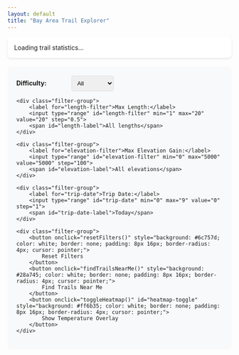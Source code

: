 ```yaml
---
layout: default
title: "Bay Area Trail Explorer"
---
```


<style>
#map {
    height: 80vh;
    width: 100%;
    margin-bottom: 20px;
}

.filters {
    background: #f8f9fa;
    padding: 20px;
    border-radius: 8px;
    margin-bottom: 20px;
}

.filter-group {
    margin-bottom: 15px;
}

.filter-group label {
    display: inline-block;
    width: 120px;
    font-weight: bold;
}

.filter-group select, .filter-group input {
    padding: 8px;
    border: 1px solid #ddd;
    border-radius: 4px;
    margin-right: 10px;
}

.filter-group input[type="range"] {
    width: 200px;
    margin-right: 10px;
}

#trip-date-label, #length-label, #elevation-label {
    font-weight: bold;
    color: #2c5530;
    min-width: 120px;
    display: inline-block;
}


.trail-info {
    background: white;
    padding: 10px;
    max-width: 300px;
    font-size: 14px;
}

.trail-name {
    font-weight: bold;
    color: #2c5530;
    margin-bottom: 5px;
}

.trail-rating {
    color: #ff6b35;
    font-weight: bold;
}

.trail-details {
    margin: 5px 0;
    color: #666;
}

.trail-features {
    margin-top: 8px;
}

.feature-tag {
    background: #e8f5e8;
    padding: 2px 6px;
    border-radius: 3px;
    font-size: 11px;
    margin-right: 4px;
    margin-bottom: 2px;
    display: inline-block;
}

.loading {
    text-align: center;
    padding: 20px;
    color: #666;
}

.stats {
    background: #fff;
    padding: 15px;
    border-radius: 8px;
    margin-bottom: 20px;
    box-shadow: 0 2px 4px rgba(0,0,0,0.1);
}

.weather-info {
    margin-top: 10px;
    padding: 8px;
    background: #e3f2fd;
    border-radius: 4px;
    font-size: 12px;
}
</style>

<div class="stats">
    <div id="trail-stats">Loading trail statistics...</div>
</div>

<div class="filters">
    <div class="filter-group">
        <label for="difficulty-filter">Difficulty:</label>
        <select id="difficulty-filter">
            <option value="">All</option>
            <option value="Easy">Easy</option>
            <option value="Moderate">Moderate</option>
            <option value="Hard">Hard</option>
        </select>
    </div>
    
    <div class="filter-group">
        <label for="length-filter">Max Length:</label>
        <input type="range" id="length-filter" min="1" max="20" value="20" step="0.5">
        <span id="length-label">All lengths</span>
    </div>
    
    <div class="filter-group">
        <label for="elevation-filter">Max Elevation Gain:</label>
        <input type="range" id="elevation-filter" min="0" max="5000" value="5000" step="100">
        <span id="elevation-label">All elevations</span>
    </div>
    
    <div class="filter-group">
        <label for="trip-date">Trip Date:</label>
        <input type="range" id="trip-date" min="0" max="9" value="0" step="1">
        <span id="trip-date-label">Today</span>
    </div>
    
    <div class="filter-group">
        <button onclick="resetFilters()" style="background: #6c757d; color: white; border: none; padding: 8px 16px; border-radius: 4px; cursor: pointer;">
            Reset Filters
        </button>
        <button onclick="findTrailsNearMe()" style="background: #28a745; color: white; border: none; padding: 8px 16px; border-radius: 4px; cursor: pointer;">
            Find Trails Near Me
        </button>
        <button onclick="toggleHeatmap()" id="heatmap-toggle" style="background: #ff6b35; color: white; border: none; padding: 8px 16px; border-radius: 4px; cursor: pointer;">
            Show Temperature Overlay
        </button>
    </div>
</div>

<div id="map"></div>

<div class="loading" id="loading">
    Loading trail data and initializing map...
</div>

<script>
// Google API Configuration (injected by Jekyll)
const GOOGLE_API_CONFIG = {
    mapsApiKey: '{{ site.google_api.maps_key }}',
    weatherApiKey: '{{ site.google_api.weather_key }}',
    weatherApiBaseUrl: 'https://weather.googleapis.com/v1/forecast/days:lookup'
};

// Centralized weather API fetching function
async function fetchWeatherForecast(latitude, longitude, days = 10) {
    const url = `${GOOGLE_API_CONFIG.weatherApiBaseUrl}?key=${GOOGLE_API_CONFIG.weatherApiKey}&location.latitude=${latitude}&location.longitude=${longitude}&days=${days}&pageSize=${days}`;
    
    try {
        const response = await fetch(url);
        if (response.ok) {
            return await response.json();
        } else {
            console.log('Weather API error:', response.status, response.statusText);
            return null;
        }
    } catch (error) {
        console.error('Weather API error:', error);
        return null;
    }
}

let map;
let markerCluster;
let trails = [];
let filteredTrails = [];
let markers = [];
let trailLabels = [];
let weatherCache = {};
let temperatureOverlay = null;
let temperatureCircles = [];

// Initialize map when Google Maps loads
function initMap() {
    // Center on Bay Area
    const bayAreaCenter = { lat: 37.4419, lng: -122.1430 };
    
    map = new google.maps.Map(document.getElementById('map'), {
        zoom: 10,
        center: bayAreaCenter,
        mapTypeId: 'terrain',
        mapId: '{{ site.google_api.maps_id }}' // Required for AdvancedMarkerElement
    });
    
    // Initialize MarkerClusterer
    markerCluster = new markerClusterer.MarkerClusterer({
        map: map,
        markers: []
    });
    
    // Add listeners to update trail labels when map changes
    map.addListener('zoom_changed', () => {
        updateTrailLabelsVisibility();
    });
    
    map.addListener('bounds_changed', () => {
        // Debounce bounds changes to avoid excessive updates during panning
        clearTimeout(window.boundsUpdateTimeout);
        window.boundsUpdateTimeout = setTimeout(() => {
            updateTrailLabelsVisibility();
        }, 300);
    });
    
    // Load trail data
    loadTrailData();
    
    // Hide loading indicator
    document.getElementById('loading').style.display = 'none';
}

// Make initMap available globally for Google Maps callback
window.initMap = initMap;

async function loadTrailData() {
    try {
        const response = await fetch('/trails/bay_area_trails.json');
        trails = await response.json();
        filteredTrails = trails;
        
        updateTrailStats();
        createMarkers();
        
        // Add event listeners for filters
        document.getElementById('difficulty-filter').addEventListener('change', applyFilters);
        document.getElementById('length-filter').addEventListener('input', function() {
            updateLengthLabel();
            applyFilters();
        });
        document.getElementById('elevation-filter').addEventListener('input', function() {
            updateElevationLabel();
            applyFilters();
        });
        document.getElementById('trip-date').addEventListener('input', function() {
            updateTripDateLabel();
            applyFilters();
            updateAllWeatherDisplays();
            refreshTemperatureOverlay();
        });
        
        // Set default to upcoming Saturday and update labels
        document.getElementById('trip-date').value = getUpcomingSaturday();
        updateTripDateLabel();
        updateLengthLabel();
        updateElevationLabel();
        
        // Turn on temperature overlay by default
        setTimeout(() => {
            toggleHeatmap();
        }, 1000);
        
    } catch (error) {
        console.error('Error loading trail data:', error);
        document.getElementById('trail-stats').innerHTML = 'Error loading trail data.';
    }
}

function updateTrailStats() {
    const stats = {
        total: filteredTrails.length,
        avgRating: filteredTrails.reduce((sum, t) => sum + t.stars, 0) / filteredTrails.length,
        difficulties: {}
    };
    
    filteredTrails.forEach(trail => {
        stats.difficulties[trail.difficulty] = (stats.difficulties[trail.difficulty] || 0) + 1;
    });
    
    const statsHtml = `
        <strong>${stats.total}</strong> trails shown | 
        Avg rating: <strong>${stats.avgRating.toFixed(1)}★</strong> | 
        Easy: ${stats.difficulties.Easy || 0} | 
        Moderate: ${stats.difficulties.Moderate || 0} | 
        Hard: ${stats.difficulties.Hard || 0}
    `;
    
    document.getElementById('trail-stats').innerHTML = statsHtml;
}

function createMarkers() {
    // Clear existing markers and labels
    markers.forEach(marker => marker.setMap(null));
    trailLabels.forEach(label => label.setMap(null));
    markers = [];
    trailLabels = [];
    
    filteredTrails.forEach(trail => {
        // Create marker element with custom styling
        const markerElement = document.createElement('div');
        markerElement.innerHTML = createMarkerHTML(trail.difficulty);
        
        const marker = new google.maps.marker.AdvancedMarkerElement({
            position: { lat: trail.latitude, lng: trail.longitude },
            content: markerElement,
            title: trail.name
        });
        
        // Create text label element
        const labelElement = document.createElement('div');
        labelElement.innerHTML = `
            <div style="
                background: rgba(255, 255, 255, 0.9);
                padding: 4px 8px;
                border-radius: 4px;
                border: 1px solid #ddd;
                font-size: 11px;
                font-weight: bold;
                font-family: Arial, sans-serif;
                color: #2c5530;
                box-shadow: 0 2px 4px rgba(0,0,0,0.2);
                white-space: nowrap;
                text-align: center;
            ">
                ${trail.name}<br>
                <span style="color: ${getDifficultyColor(trail.difficulty)}; font-size: 10px;">
                    ${trail.difficulty || ''}
                </span>
            </div>
        `;
        
        const label = new google.maps.marker.AdvancedMarkerElement({
            position: { lat: trail.latitude, lng: trail.longitude },
            content: labelElement,
            map: null // Will be set based on zoom level and density
        });
        
        const infoWindow = new google.maps.InfoWindow({
            content: createInfoWindowContent(trail)
        });
        
        marker.addListener('click', () => {
            infoWindow.open(map, marker);
            loadWeatherForTrail(trail, marker);
        });
        
        // Make label clickable too
        label.addListener('click', () => {
            infoWindow.open(map, marker);
            loadWeatherForTrail(trail, marker);
        });
        
        markers.push(marker);
        trailLabels.push(label);
    });
    
    // Update cluster
    markerCluster.clearMarkers();
    markerCluster.addMarkers(markers);
    
    // Update label visibility based on current zoom
    updateTrailLabelsVisibility();
}

function createMarkerHTML(difficulty) {
    const color = getDifficultyColor(difficulty);
    
    return `
        <div style="
            width: 16px;
            height: 16px;
            background-color: ${color};
            border: 2px solid white;
            border-radius: 50%;
            box-shadow: 0 2px 4px rgba(0,0,0,0.3);
        "></div>
    `;
}

function getDifficultyColor(difficulty) {
    const colors = {
        'Easy': '#28a745',      // Green
        'Moderate': '#ffc107',  // Yellow  
        'Hard': '#dc3545'       // Red
    };
    
    return colors[difficulty] || '#6c757d';
}

function createInfoWindowContent(trail) {
    const features = (trail.features || []).slice(0, 4).map(f => 
        `<span class="feature-tag">${f}</span>`
    ).join('');
    
    const keywords = (trail.review_keywords || []).slice(0, 3).join(', ');
    
    return `
        <div class="trail-info">
            <div class="trail-name">${trail.name}</div>
            <div class="trail-rating">${trail.stars}★ | ${trail.difficulty}</div>
            <div class="trail-details">
                ${trail.length ? `Length: ${trail.length}` : ''} 
                ${trail.duration ? `| Duration: ${trail.duration}` : ''}
            </div>
            <div class="trail-details">
                ${trail.elevation_gain ? `Elevation: ${trail.elevation_gain}` : ''}
                ${trail.dog_friendly ? ' | 🐕 Dog Friendly' : ''}
            </div>
            ${keywords ? `<div class="trail-details"><em>${keywords}</em></div>` : ''}
            <div class="trail-features">${features}</div>
            <div class="weather-info" id="weather-${trail.latitude}-${trail.longitude}">
                Loading weather...
            </div>
            ${trail.alltrails_url ? `
                <div style="margin-top: 8px;">
                    <a href="${trail.alltrails_url}" target="_blank" style="color: #28a745; font-weight: bold;">
                        View on AllTrails →
                    </a>
                </div>
            ` : ''}
        </div>
    `;
}

async function loadWeatherForTrail(trail, marker) {
    const key = `${trail.latitude},${trail.longitude}`;
    const tripDate = parseInt(document.getElementById('trip-date').value);
    const cacheKey = `${key}-${tripDate}`;
    
    if (weatherCache[cacheKey]) {
        updateWeatherDisplay(trail, weatherCache[cacheKey], tripDate);
        return;
    }
    
    const forecast = await fetchWeatherForecast(trail.latitude, trail.longitude);
    if (forecast) {
        console.log('Weather API response:', forecast); // Debug log
        weatherCache[cacheKey] = forecast;
    }
    updateWeatherDisplay(trail, forecast, tripDate);
}

function updateWeatherDisplay(trail, forecast, tripDate) {
    const weatherDiv = document.getElementById(`weather-${trail.latitude}-${trail.longitude}`);
    
    if (!weatherDiv) return;
    
    
    if (forecast && forecast.forecastDays && forecast.forecastDays[tripDate]) {
        const dayForecast = forecast.forecastDays[tripDate];
        const temp = Math.round(dayForecast.maxTemperature?.degrees || 0);
        const condition = dayForecast.daytimeForecast?.weatherCondition?.description?.text || 'Unknown';
        const precipChance = dayForecast.daytimeForecast?.precipitation?.probability?.percent || 0;
        
        const dateText = tripDate === 0 ? 'Today' : tripDate === 1 ? 'Tomorrow' : `In ${tripDate} days`;
        weatherDiv.innerHTML = `🌡️ ${dateText}: ${temp}°C, ${condition} ${precipChance > 30 ? `(${precipChance}% rain)` : ''}`;
    } else {
        const dateText = tripDate === 0 ? 'Today' : tripDate === 1 ? 'Tomorrow' : `In ${tripDate} days`;
        weatherDiv.innerHTML = `🌡️ ${dateText}: Weather data unavailable (day ${tripDate}/${forecast?.forecastDays?.length || 0})`;
    }
}

function applyFilters() {
    const difficulty = document.getElementById('difficulty-filter').value;
    const maxLength = parseFloat(document.getElementById('length-filter').value);
    const maxElevation = parseFloat(document.getElementById('elevation-filter').value);
    
    filteredTrails = trails.filter(trail => {
        // Difficulty filter
        if (difficulty && trail.difficulty !== difficulty) return false;
        
        // Length filter
        if (maxLength < 20) {
            const trailLength = parseFloat(trail.length?.replace(/[^\d.]/g, '') || '999');
            if (trailLength > maxLength) return false;
        }
        
        // Elevation filter
        if (maxElevation < 5000) {
            const trailElevation = parseFloat(trail.elevation_gain?.replace(/[^\d.]/g, '') || '0');
            if (trailElevation > maxElevation) return false;
        }
        
        return true;
    });
    
    updateTrailStats();
    createMarkers();
}

function resetFilters() {
    document.getElementById('difficulty-filter').value = '';
    document.getElementById('length-filter').value = '20';
    document.getElementById('elevation-filter').value = '5000';
    document.getElementById('trip-date').value = getUpcomingSaturday();
    updateTripDateLabel();
    updateLengthLabel();
    updateElevationLabel();
    
    filteredTrails = trails;
    updateTrailStats();
    createMarkers();
}

function findTrailsNearMe() {
    if (navigator.geolocation) {
        navigator.geolocation.getCurrentPosition((position) => {
            const userLocation = {
                lat: position.coords.latitude,
                lng: position.coords.longitude
            };
            
            map.setCenter(userLocation);
            map.setZoom(12);
            
            // Add user location marker
            const userMarkerElement = document.createElement('div');
            userMarkerElement.innerHTML = `
                <div style="
                    width: 20px;
                    height: 20px;
                    background-color: #4285f4;
                    border: 3px solid white;
                    border-radius: 50%;
                    box-shadow: 0 2px 6px rgba(0,0,0,0.4);
                "></div>
            `;
            
            new google.maps.marker.AdvancedMarkerElement({
                position: userLocation,
                map: map,
                content: userMarkerElement,
                title: 'Your Location'
            });
        });
    } else {
        alert('Geolocation is not supported by this browser.');
    }
}

// URL parameter handling for filters
function updateURLParams() {
    const params = new URLSearchParams();
    
    const difficulty = document.getElementById('difficulty-filter').value;
    const maxLength = document.getElementById('length-filter').value;
    const features = document.getElementById('features-filter').value;
    const tripDate = document.getElementById('trip-date').value;
    
    if (difficulty) params.set('difficulty', difficulty);
    if (maxLength) params.set('maxLength', maxLength);
    if (features) params.set('features', features);
    if (tripDate !== '0') params.set('tripDate', tripDate);
    
    const newUrl = window.location.pathname + (params.toString() ? '?' + params.toString() : '');
    window.history.pushState({}, '', newUrl);
}

function loadURLParams() {
    const params = new URLSearchParams(window.location.search);
    
    if (params.get('difficulty')) document.getElementById('difficulty-filter').value = params.get('difficulty');
    if (params.get('maxLength')) document.getElementById('length-filter').value = params.get('maxLength');
    if (params.get('features')) document.getElementById('features-filter').value = params.get('features');
    if (params.get('tripDate')) document.getElementById('trip-date').value = params.get('tripDate');
}

// Helper functions for date slider
function getUpcomingSaturday() {
    const today = new Date();
    const dayOfWeek = today.getDay(); // 0 = Sunday, 6 = Saturday
    
    if (dayOfWeek === 6) {
        // Today is Saturday
        return 0;
    } else if (dayOfWeek === 0) {
        // Today is Sunday, Saturday is 6 days away
        return 6;
    } else {
        // Monday-Friday, Saturday is (6 - dayOfWeek) days away
        return 6 - dayOfWeek;
    }
}

function updateTripDateLabel() {
    const slider = document.getElementById('trip-date');
    const label = document.getElementById('trip-date-label');
    const value = parseInt(slider.value);
    
    const today = new Date();
    const targetDate = new Date(today);
    targetDate.setDate(today.getDate() + value);
    
    const dayNames = ['Sunday', 'Monday', 'Tuesday', 'Wednesday', 'Thursday', 'Friday', 'Saturday'];
    const monthNames = ['Jan', 'Feb', 'Mar', 'Apr', 'May', 'Jun', 'Jul', 'Aug', 'Sep', 'Oct', 'Nov', 'Dec'];
    
    const dayName = dayNames[targetDate.getDay()];
    const month = monthNames[targetDate.getMonth()];
    const day = targetDate.getDate();
    
    if (value === 0) {
        label.textContent = 'Today';
    } else if (value === 1) {
        label.textContent = 'Tomorrow';
    } else {
        label.textContent = `${dayName}, ${month} ${day}`;
    }
}

function updateLengthLabel() {
    const slider = document.getElementById('length-filter');
    const label = document.getElementById('length-label');
    const value = parseFloat(slider.value);
    
    if (value >= 20) {
        label.textContent = 'All lengths';
    } else {
        label.textContent = `≤ ${value} miles`;
    }
}

function updateElevationLabel() {
    const slider = document.getElementById('elevation-filter');
    const label = document.getElementById('elevation-label');
    const value = parseFloat(slider.value);
    
    if (value >= 5000) {
        label.textContent = 'All elevations';
    } else {
        label.textContent = `≤ ${value} ft`;
    }
}

function updateTrailLabelsVisibility() {
    const zoom = map.getZoom();
    const shouldShowLabels = zoom >= 12;
    
    if (!shouldShowLabels) {
        // Hide all labels when zoomed out
        trailLabels.forEach(label => label.setMap(null));
        return;
    }
    
    // Get current map bounds
    const bounds = map.getBounds();
    if (!bounds) return;
    
    // Filter trails that are visible in current bounds
    const visibleTrails = filteredTrails.filter((trail, index) => {
        const position = new google.maps.LatLng(trail.latitude, trail.longitude);
        return bounds.contains(position);
    });
    
    // Calculate density-based visibility
    const visibleLabelsIndices = calculateOptimalLabelVisibility(visibleTrails, zoom);
    
    // Show/hide labels based on density calculation
    trailLabels.forEach((label, index) => {
        const trail = filteredTrails[index];
        const isVisible = visibleLabelsIndices.has(index) && 
                         bounds.contains(new google.maps.LatLng(trail.latitude, trail.longitude));
        
        if (isVisible) {
            label.setMap(map);
        } else {
            label.setMap(null);
        }
    });
}

function calculateOptimalLabelVisibility(visibleTrails, zoom) {
    const visibleIndices = new Set();
    
    // Calculate minimum distance between labels based on zoom level
    const minDistance = getMinimumLabelDistance(zoom);
    
    // Sort trails by rating to prioritize better trails
    const sortedTrails = visibleTrails
        .map((trail, originalIndex) => ({
            trail,
            originalIndex: filteredTrails.indexOf(trail),
            rating: trail.stars || 0
        }))
        .sort((a, b) => b.rating - a.rating);
    
    // Greedy algorithm to select non-overlapping labels
    const selectedPositions = [];
    
    for (const trailInfo of sortedTrails) {
        const { trail, originalIndex } = trailInfo;
        const position = { lat: trail.latitude, lng: trail.longitude };
        
        // Check if this position is far enough from already selected ones
        const isFarEnough = selectedPositions.every(selectedPos => {
            const distance = calculateDistance(position, selectedPos);
            return distance >= minDistance;
        });
        
        if (isFarEnough) {
            selectedPositions.push(position);
            visibleIndices.add(originalIndex);
        }
    }
    
    return visibleIndices;
}

function getMinimumLabelDistance(zoom) {
    // Minimum distance in kilometers based on zoom level
    // Higher zoom = closer trails can show labels
    if (zoom >= 16) return 0.5;  // 500m
    if (zoom >= 14) return 1.0;  // 1km  
    if (zoom >= 13) return 2.0;  // 2km
    return 3.0; // 3km
}

function calculateDistance(pos1, pos2) {
    // Calculate distance in kilometers using Haversine formula
    const R = 6371; // Earth's radius in km
    const dLat = (pos2.lat - pos1.lat) * Math.PI / 180;
    const dLng = (pos2.lng - pos1.lng) * Math.PI / 180;
    const a = Math.sin(dLat/2) * Math.sin(dLat/2) +
              Math.cos(pos1.lat * Math.PI / 180) * Math.cos(pos2.lat * Math.PI / 180) *
              Math.sin(dLng/2) * Math.sin(dLng/2);
    const c = 2 * Math.atan2(Math.sqrt(a), Math.sqrt(1-a));
    return R * c;
}

// Update all weather displays when date changes
function updateAllWeatherDisplays() {
    const tripDate = parseInt(document.getElementById('trip-date').value);
    
    // Update all visible weather displays
    filteredTrails.forEach(trail => {
        const weatherDiv = document.getElementById(`weather-${trail.latitude}-${trail.longitude}`);
        if (weatherDiv) {
            const cacheKey = `${trail.latitude},${trail.longitude}-${tripDate}`;
            const forecast = weatherCache[cacheKey];
            updateWeatherDisplay(trail, forecast, tripDate);
        }
    });
}

// Create temperature overlay circles from temperature data
function createTemperatureCircles(temperatureData) {
    temperatureData.forEach(dataPoint => {
        const temp = (dataPoint.weight * 25) + 10; // Convert back to Celsius
        const color = getTemperatureColor(temp);
        
        const circle = new google.maps.Circle({
            strokeColor: color,
            strokeOpacity: 0.8,
            strokeWeight: 2,
            fillColor: color,
            fillOpacity: 0.35,
            map: map,
            center: dataPoint.location,
            radius: 8000 // 8km radius
        });
        
        // Add click listener to show temperature
        const infoWindow = new google.maps.InfoWindow({
            content: `<div style="padding: 5px;"><strong>${Math.round(temp)}°C</strong><br>High temperature for selected date</div>`
        });
        
        circle.addListener('click', (event) => {
            infoWindow.setPosition(event.latLng);
            infoWindow.open(map);
        });
        
        temperatureCircles.push(circle);
    });
}

// Update temperature overlay button state
function updateTemperatureButtonState(hasData) {
    const button = document.getElementById('heatmap-toggle');
    
    if (hasData) {
        button.textContent = 'Hide Temperature Overlay';
        button.style.background = '#dc3545';
        
        // Add legend
        addTemperatureLegend();
    } else {
        button.textContent = 'Temperature Data Unavailable';
        button.style.background = '#6c757d';
        setTimeout(() => {
            button.textContent = 'Show Temperature Overlay';
            button.style.background = '#ff6b35';
        }, 2000);
    }
}

// Refresh temperature overlay if it's currently visible
function refreshTemperatureOverlay() {
    if (temperatureCircles.length > 0) {
        // Hide current overlay
        temperatureCircles.forEach(circle => circle.setMap(null));
        temperatureCircles = [];
        
        // Reload with new date
        const button = document.getElementById('heatmap-toggle');
        button.textContent = 'Loading Temperature Data...';
        button.style.background = '#6c757d';
        
        loadTemperatureHeatmap().then(temperatureData => {
            if (temperatureData.length > 0) {
                createTemperatureCircles(temperatureData);
            }
            updateTemperatureButtonState(temperatureData.length > 0);
        });
    }
}

// Temperature heatmap functions
async function loadTemperatureHeatmap() {
    const tripDate = parseInt(document.getElementById('trip-date').value);
    const heatmapData = [];
    
    // Use existing trail locations and their cached weather data
    // This avoids making hundreds of new API calls
    filteredTrails.forEach(trail => {
        const cacheKey = `${trail.latitude},${trail.longitude}-${tripDate}`;
        const forecast = weatherCache[cacheKey];
        
        if (forecast && forecast.forecastDays && forecast.forecastDays[tripDate]) {
            const temp = forecast.forecastDays[tripDate].maxTemperature?.degrees || 0;
            
            // Normalize temperature to 0-1 scale for heatmap intensity
            // Assuming temp range of 10-35°C for Bay Area
            const intensity = Math.max(0, Math.min(1, (temp - 10) / 25));
            
            heatmapData.push({
                location: new google.maps.LatLng(trail.latitude, trail.longitude),
                weight: intensity
            });
        }
    });
    
    // If we don't have enough data points, add a few strategic locations
    if (heatmapData.length < 20) {
        const strategicPoints = [
            {lat: 37.3097, lng: -122.2164}, // Russian Ridge Preserve
            {lat: 37.2705, lng: -122.0705}, // Big Basin Redwoods State Park
            {lat: 37.1714, lng: -122.2147}, // Big Basin Redwoods (additional coverage)
            {lat: 37.0522, lng: -122.0477}, // Santa Cruz area
            {lat: 37.4040, lng: -122.1853}, // Sveadal (Woodside area)
            {lat: 37.1833, lng: -121.5500}, // Henry Coe State Park
            {lat: 36.6002, lng: -121.8947}, // Monterey area
            {lat: 37.5155, lng: -121.9043}, // Mission Peak
            {lat: 37.2358, lng: -121.8064}, // Santa Teresa County Park
            {lat: 37.3319, lng: -121.6431}, // Joseph D. Grant County Park
            {lat: 37.0303, lng: -121.6797}, // Uvas Canyon County Park
            {lat: 37.3688, lng: -122.0363}, // Sunnyvale
            {lat: 37.5629, lng: -122.3255}, // San Mateo
            {lat: 37.4636, lng: -122.4286}, // Half Moon Bay
            {lat: 37.5074, lng: -122.2594}, // Redwood City
            {lat: 37.7749, lng: -122.4194}, // San Francisco
            {lat: 37.3382, lng: -121.8863}, // San Jose
            {lat: 37.6140, lng: -122.4869}, // Pacifica
            {lat: 37.8215, lng: -122.2592}  // Reinhardt Redwood Regional Park (Oakland Hills)
        ];
        
        for (const point of strategicPoints) {
            try {
                const cacheKey = `${point.lat},${point.lng}-${tripDate}`;
                
                if (!weatherCache[cacheKey]) {
                    const forecast = await fetchWeatherForecast(point.lat, point.lng);
                    
                    if (forecast) {
                        weatherCache[cacheKey] = forecast;
                        
                        if (forecast.forecastDays && forecast.forecastDays[tripDate]) {
                            const temp = forecast.forecastDays[tripDate].maxTemperature?.degrees || 0;
                            const intensity = Math.max(0, Math.min(1, (temp - 10) / 25));
                            
                            heatmapData.push({
                                location: new google.maps.LatLng(point.lat, point.lng),
                                weight: intensity
                            });
                        }
                    }
                }
                
                // Delay between API calls
                await new Promise(resolve => setTimeout(resolve, 200));
                
            } catch (error) {
                console.log('Error fetching temperature for strategic point:', point);
            }
        }
    }
    
    return heatmapData;
}

function getTemperatureColor(temp) {
    // Temperature range: 10-35°C
    if (temp < 15) return '#0066ff'; // Cold - blue
    if (temp < 18) return '#0099ff'; // Cool - light blue
    if (temp < 21) return '#00ccff'; // Mild - cyan
    if (temp < 24) return '#00ff99'; // Comfortable - green
    if (temp < 27) return '#ffff00'; // Warm - yellow
    if (temp < 30) return '#ff9900'; // Hot - orange
    return '#ff3300'; // Very hot - red
}

function toggleHeatmap() {
    const button = document.getElementById('heatmap-toggle');
    
    if (temperatureCircles.length > 0) {
        // Hide temperature overlay
        temperatureCircles.forEach(circle => circle.setMap(null));
        temperatureCircles = [];
        button.textContent = 'Show Temperature Overlay';
        button.style.background = '#ff6b35';
    } else {
        // Show temperature overlay
        button.textContent = 'Loading Temperature Data...';
        button.style.background = '#6c757d';
        
        loadTemperatureHeatmap().then(temperatureData => {
            if (temperatureData.length > 0) {
                createTemperatureCircles(temperatureData);
            }
            updateTemperatureButtonState(temperatureData.length > 0);
        });
    }
}

function addTemperatureLegend() {
    // Only add legend if it doesn't already exist
    if (document.getElementById('temperature-legend')) {
        return;
    }
    
    const legend = document.createElement('div');
    legend.id = 'temperature-legend';
    legend.innerHTML = `
        <div style="background: white; padding: 10px; border-radius: 5px; box-shadow: 0 2px 4px rgba(0,0,0,0.3); margin: 10px;">
            <div style="font-weight: bold; margin-bottom: 5px;">Temperature (°C)</div>
            <div style="display: flex; align-items: center; margin: 2px 0;">
                <div style="width: 20px; height: 15px; background: #0066ff; margin-right: 5px;"></div>
                <span style="font-size: 12px;">< 15°C</span>
            </div>
            <div style="display: flex; align-items: center; margin: 2px 0;">
                <div style="width: 20px; height: 15px; background: #0099ff; margin-right: 5px;"></div>
                <span style="font-size: 12px;">15-18°C</span>
            </div>
            <div style="display: flex; align-items: center; margin: 2px 0;">
                <div style="width: 20px; height: 15px; background: #00ccff; margin-right: 5px;"></div>
                <span style="font-size: 12px;">18-21°C</span>
            </div>
            <div style="display: flex; align-items: center; margin: 2px 0;">
                <div style="width: 20px; height: 15px; background: #00ff99; margin-right: 5px;"></div>
                <span style="font-size: 12px;">21-24°C</span>
            </div>
            <div style="display: flex; align-items: center; margin: 2px 0;">
                <div style="width: 20px; height: 15px; background: #ffff00; margin-right: 5px;"></div>
                <span style="font-size: 12px;">24-27°C</span>
            </div>
            <div style="display: flex; align-items: center; margin: 2px 0;">  
                <div style="width: 20px; height: 15px; background: #ff9900; margin-right: 5px;"></div>
                <span style="font-size: 12px;">27-30°C</span>
            </div>
            <div style="display: flex; align-items: center; margin: 2px 0;">
                <div style="width: 20px; height: 15px; background: #ff3300; margin-right: 5px;"></div>
                <span style="font-size: 12px;">> 30°C</span>
            </div>
        </div>
    `;
    
    map.controls[google.maps.ControlPosition.RIGHT_BOTTOM].push(legend);
}

// Load URL parameters on page load
window.addEventListener('load', loadURLParams);
</script>

<!-- Load Google Maps API with MarkerClusterer -->
<script src="https://unpkg.com/@googlemaps/markerclusterer/dist/index.min.js"></script>
<script async defer 
        src="https://maps.googleapis.com/maps/api/js?key={{ site.google_api.maps_key }}&libraries=marker&callback=initMap">
</script>

